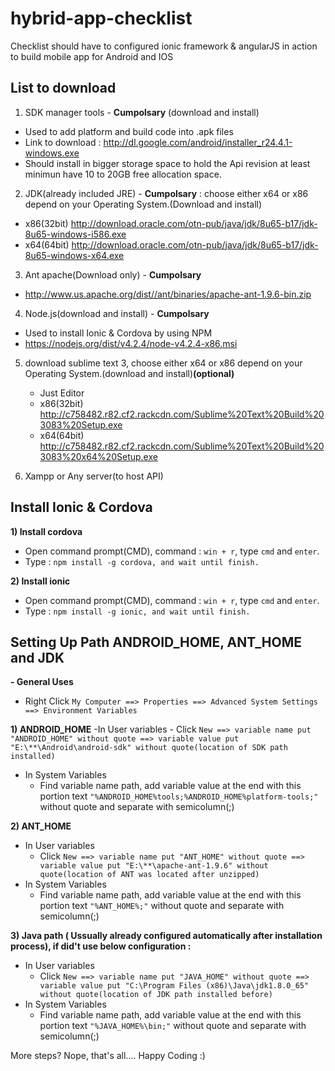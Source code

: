 # hybrid-app-checklist
Checklist should have to configured ionic framework &amp; angularJS in action to build mobile app for Android and IOS

## List to download
1) SDK manager tools - **Cumpolsary** (download and install)
  - Used to add platform and build code into .apk files
  - Link to download : http://dl.google.com/android/installer_r24.4.1-windows.exe
  - Should install in bigger storage space to hold the Api revision at least minimun have 10 to 20GB free allocation space.

2) JDK(already included JRE) - **Cumpolsary** : choose either x64 or x86 depend on your Operating System.(Download and install)
  - x86(32bit) http://download.oracle.com/otn-pub/java/jdk/8u65-b17/jdk-8u65-windows-i586.exe
  - x64(64bit) http://download.oracle.com/otn-pub/java/jdk/8u65-b17/jdk-8u65-windows-x64.exe

3) Ant apache(Download only)  - **Cumpolsary** 
  - http://www.us.apache.org/dist//ant/binaries/apache-ant-1.9.6-bin.zip
   
4) Node.js(download and install)  - **Cumpolsary** 
  - Used to install Ionic & Cordova by using NPM
  - https://nodejs.org/dist/v4.2.4/node-v4.2.4-x86.msi

5) download sublime text 3, choose either x64 or x86 depend on your Operating System.(download and install)**(optional)**
   - Just Editor
   - x86(32bit) http://c758482.r82.cf2.rackcdn.com/Sublime%20Text%20Build%203083%20Setup.exe
   - x64(64bit) http://c758482.r82.cf2.rackcdn.com/Sublime%20Text%20Build%203083%20x64%20Setup.exe

6) Xampp or Any server(to host API)

## Install Ionic & Cordova
**1) Install cordova**
   - Open command prompt(CMD), command : `win + r`, type `cmd` and `enter`.
   - Type : `npm install -g cordova, and wait until finish.`

**2) Install ionic**
   - Open command prompt(CMD), command : `win + r`, type `cmd` and `enter`.
   - Type : `npm install -g ionic, and wait until finish.`

## Setting Up Path ANDROID_HOME, ANT_HOME and JDK
**- General Uses**
  - Right Click `My Computer ==> Properties ==> Advanced System Settings ==> Environment Variables`
  
**1) ANDROID_HOME**
  -In User variables
    - Click `New ==> variable name put "ANDROID_HOME" without quote ==> variable value put "E:\**\Android\android-sdk" without quote(location of SDK path installed)`
  - In System Variables
    - Find variable name path, add variable value at the end with this portion text `"%ANDROID_HOME%tools;%ANDROID_HOME%platform-tools;"` without quote and separate with semicolumn(;)
  
**2) ANT_HOME**
  - In User variables
    - Click `New ==> variable name put "ANT_HOME" without quote ==> variable value put "E:\**\apache-ant-1.9.6" without quote(location of ANT was located after unzipped)`
  - In System Variables
    - Find variable name path, add variable value at the end with this portion text `"%ANT_HOME%;"` without quote and separate with semicolumn(;)
  
**3) Java path ( Ussually already configured automatically after installation process), if did't use below configuration :**
  - In User variables
    - Click `New ==> variable name put "JAVA_HOME" without quote ==> variable value put "C:\Program Files (x86)\Java\jdk1.8.0_65" without quote(location of JDK path installed before)`
  - In System Variables
    - Find variable name path, add variable value at the end with this portion text `"%JAVA_HOME%\bin;"` without quote and separate with semicolumn(;)
  
More steps? Nope, that's all.... Happy Coding :)

